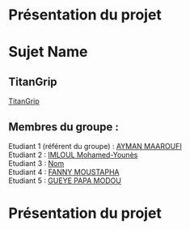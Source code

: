 # Présentation du projet


# Sujet Name

## TitanGrip

[TitanGrip](https://login.github.io/projet/)

## Membres du groupe :

Etudiant 1 (référent du groupe) :  [AYMAN MAAROUFI](mailto:login@edu.univ-fcomte.fr?)  
Etudiant 2 : [IMLOUL Mohamed-Younès](mailto:login@edu.univ-fcomte.fr?)   
Etudiant 3 : [Nom](mailto:login@edu.univ-fcomte.fr?)  
Etudiant 4 : [FANNY MOUSTAPHA](mailto:login@edu.univ-fcomte.fr?)  
Etudiant 5 : [GUEYE PAPA MODOU](mailto:login@edu.univ-fcomte.fr?) 

# Présentation du projet



